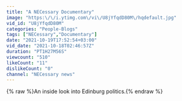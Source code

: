 ```yaml
---
title: "A NECessary Documentary"
image: "https:\/\/i.ytimg.com\/vi\/U8jYfqdD80M\/hqdefault.jpg"
vid_id: "U8jYfqdD80M"
categories: "People-Blogs"
tags: ["NECessary","Documentary"]
date: "2021-10-19T17:52:54+03:00"
vid_date: "2021-10-18T02:46:57Z"
duration: "PT1H27M56S"
viewcount: "510"
likeCount: "11"
dislikeCount: "0"
channel: "NECessary news"
---
```

{% raw %}An inside look into Edinburg politics.{% endraw %}

